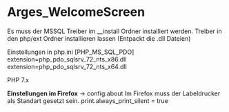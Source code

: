 # Arges_WelcomeScreen

Es muss der MSSQL Treiber im __install Ordner installiert werden.
Treiber in den php/ext Ordner installieren lassen (Entpackt die .dll Dateien)

Einstellungen in php.ini
  [PHP_MS_SQL_PDO]
  extension=php_pdo_sqlsrv_72_nts_x86.dll
  extension=php_pdo_sqlsrv_72_nts_x64.dll

PHP 7.x

**Einstellungen im Firefox** -> config:about
Im Firefox muss der Labeldrucker als Standart gesetzt sein.
print.always_print_silent = true

